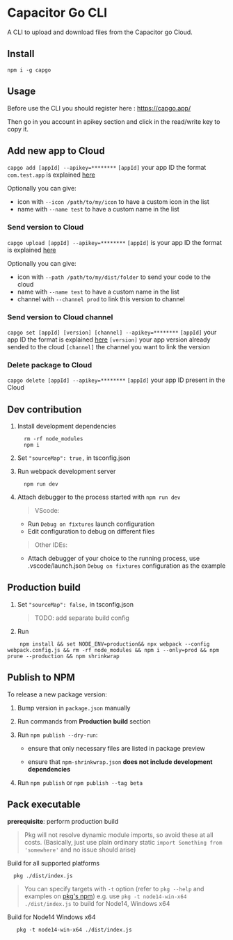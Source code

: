 # Capacitor Go CLI

A CLI to upload and download files from the Capacitor go Cloud.

## Install 

`npm i -g capgo`
## Usage

Before use the CLI you should register here : https://capgo.app/

Then go in you account in apikey section and click in the read/write key to copy it.

## Add new app to Cloud
`capgo add [appId] --apikey=********`
`[appId]` your app ID the format `com.test.app` is explained [here](https://capacitorjs.com/docs/cli/init)

Optionally you can give:
- icon with `--icon /path/to/my/icon` to have a custom icon in the list
- name with `--name test` to have a custom name in the list


### Send version to Cloud
`capgo upload [appId] --apikey=********`
`[appId]` is your app ID the format is explained [here](https://capacitorjs.com/docs/cli/init)

Optionally you can give:
- icon with `--path /path/to/my/dist/folder` to send your code to the cloud
- name with `--name test` to have a custom name in the list
- channel with `--channel prod` to link this version to channel
### Send version to Cloud channel
`capgo set [appId] [version] [channel] --apikey=********`
`[appId]` your app ID the format is explained [here](https://capacitorjs.com/docs/cli/init)
`[version]` your app version already sended to the cloud
`[channel]` the channel you want to link the version

### Delete package to Cloud
`capgo delete [appId] --apikey=********`
`[appId]` your app ID present in the Cloud


## Dev contribution

1. Install development dependencies

   ```shell
     rm -rf node_modules
     npm i
   ```

2. Set `"sourceMap": true,` in tsconfig.json

3. Run webpack development server

   ```shell
     npm run dev
   ```

4. Attach debugger to the process started with `npm run dev`

   > VScode:

   - Run `Debug on fixtures` launch configuration
   - Edit configuration to debug on different files

   > Other IDEs:

   - Attach debugger of your choice to the running process, use .vscode/launch.json `Debug on fixtures` configuration as the example

## Production build

1. Set `"sourceMap": false,` in tsconfig.json

   > TODO: add separate build config

2. Run

```shell
    npm install && set NODE_ENV=production&& npx webpack --config webpack.config.js && rm -rf node_modules && npm i --only=prod && npm prune --production && npm shrinkwrap
```

## Publish to NPM

To release a new package version:

1. Bump version in `package.json` manually
2. Run commands from **Production build** section
3. Run `npm publish --dry-run`:

   - ensure that only necessary files are listed in package preview

   - ensure that `npm-shrinkwrap.json` **does not include development dependencies**

4. Run `npm publish` or `npm publish --tag beta`

## Pack executable

**prerequisite**: perform production build

> Pkg will not resolve dynamic module imports, so avoid these at all costs. (Basically, just use plain ordinary static `import Something from 'somewhere'` and no issue should arise)

Build for all supported platforms

```shell
  pkg ./dist/index.js
```

> You can specify targets with `-t` option (refer to `pkg --help` and examples on [pkg's npm](https://www.npmjs.com/package/pkg))
> e.g. use `pkg -t node14-win-x64 ./dist/index.js` to build for Node14, Windows x64

Build for Node14 Windows x64

```shell
   pkg -t node14-win-x64 ./dist/index.js
```
